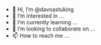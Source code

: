 - 👋 Hi, I’m @davoastuking
- 👀 I’m interested in ...
- 🌱 I’m currently learning ...
- 💞️ I’m looking to collaborate on ...
- 📫 How to reach me ...

<!---
davoastuking/davoastuking is a ✨ special ✨ repository because its `README.md` (this file) appears on your GitHub profile.
You can click the Preview link to take a look at your changes.
--->
